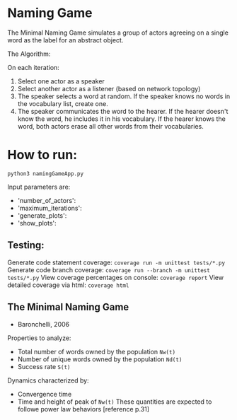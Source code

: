 # Naming Game

The Minimal Naming Game simulates a group of actors agreeing on a single word as the label for an abstract object.

The Algorithm:

On each iteration:
1. Select one actor as a speaker
1. Select another actor as a listener (based on network topology)
1. The speaker selects a word at random. If the speaker knows no words in the vocabulary list, create one.
1. The speaker communicates the word to the hearer.  If the hearer doesn't know the word, he includes it in his vocabulary.  If the hearer knows the word, both actors erase all other words from their vocabularies.

# How to run:
`python3 namingGameApp.py`

Input parameters are:
- 'number_of_actors': 
- 'maximum_iterations': 
- 'generate_plots': 
- 'show_plots': 

## Testing:
Generate code statement coverage:
`coverage run -m unittest tests/*.py`
Generate code branch coverage:
`coverage run --branch -m unittest tests/*.py`
View coverage percentages on console:
`coverage report`
View detailed coverage via html:
`coverage html`

## The Minimal Naming Game
- Baronchelli, 2006

Properties to analyze:
- Total number of words owned by the population `Nw(t)`
- Number of unique words owned by the population `Nd(t)`
- Success rate `S(t)`

Dynamics characterized by:
- Convergence time
- Time and height of peak of `Nw(t)`
These quantities are expected to followe power law behaviors [reference p.31]

